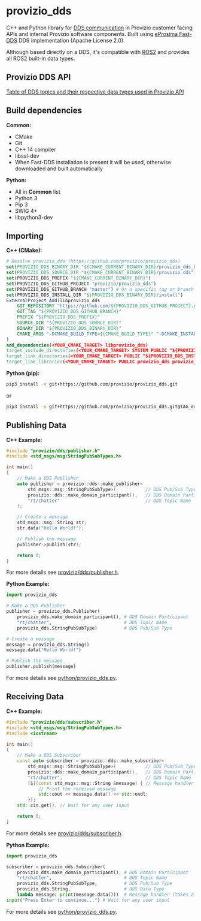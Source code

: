 # provizio_dds

C++ and Python library for [DDS communication](https://www.dds-foundation.org/what-is-dds-3/) in Provizio customer
facing APIs and internal Provizio software components. Built using
[eProsima Fast-DDS](https://www.eprosima.com/index.php/products-all/eprosima-fast-dds) DDS implementation (Apache
License 2.0).

Although based directly on a DDS, it's compatible with [ROS2](https://docs.ros.org/en/rolling/) and provides all ROS2
built-in data types.

## Provizio DDS API

[Table of DDS topics and their respective data types used in Provizio API](https://github.com/provizio/provizio_dds_idls/blob/master/TOPICS.md)

## Build dependencies

**Common:**

- CMake
- Git
- C++ 14 compiler
- libssl-dev
- When Fast-DDS installation is present it will be used, otherwise downloaded and built automatically

**Python:**

- All in **Common** list
- Python 3
- Pip 3
- SWIG 4+
- libpython3-dev

## Importing

**C++ (CMake):**

```CMake
# Resolve provizio_dds (https://github.com/provizio/provizio_dds)
set(PROVIZIO_DDS_BINARY_DIR "${CMAKE_CURRENT_BINARY_DIR}/provizio_dds_build")
set(PROVIZIO_DDS_SOURCE_DIR "${CMAKE_CURRENT_BINARY_DIR}/provizio_dds")
set(PROVIZIO_DDS_PREFIX "${CMAKE_CURRENT_BINARY_DIR}")
set(PROVIZIO_DDS_GITHUB_PROJECT "provizio/provizio_dds")
set(PROVIZIO_DDS_GITHUB_BRANCH "master") # Or a specific tag or branch you prefer
set(PROVIZIO_DDS_INSTALL_DIR "${PROVIZIO_DDS_BINARY_DIR}/install")
ExternalProject_Add(libprovizio_dds
    GIT_REPOSITORY "https://github.com/${PROVIZIO_DDS_GITHUB_PROJECT}.git"
    GIT_TAG "${PROVIZIO_DDS_GITHUB_BRANCH}"
    PREFIX "${PROVIZIO_DDS_PREFIX}"
    SOURCE_DIR "${PROVIZIO_DDS_SOURCE_DIR}"
    BINARY_DIR "${PROVIZIO_DDS_BINARY_DIR}"
    CMAKE_ARGS "-DCMAKE_BUILD_TYPE=${CMAKE_BUILD_TYPE}" "-DCMAKE_INSTALL_PREFIX=${PROVIZIO_DDS_INSTALL_DIR}" "-DENABLE_CHECK_FORMAT=OFF" "-DENABLE_TESTS=OFF"
)
add_dependencies(<YOUR_CMAKE_TARGET> libprovizio_dds)
target_include_directories(<YOUR_CMAKE_TARGET> SYSTEM PUBLIC "${PROVIZIO_DDS_INSTALL_DIR}/include")
target_link_directories(<YOUR_CMAKE_TARGET> PUBLIC "${PROVIZIO_DDS_INSTALL_DIR}/lib")
target_link_libraries(<YOUR_CMAKE_TARGET> PUBLIC provizio_dds provizio_dds_types fastrtps fastcdr)
```

**Python (pip):**

```Bash
pip3 install -v git+https://github.com/provizio/provizio_dds.git
```

or

```Bash
pip3 install -v git+https://github.com/provizio/provizio_dds.git@TAG_or_BRANCH
```

## Publishing Data

**C++ Example:**

```C++
#include "provizio/dds/publisher.h"
#include <std_msgs/msg/StringPubSubTypes.h>

int main()
{
    // Make a DDS Publisher
    auto publisher = provizio::dds::make_publisher<
        std_msgs::msg::StringPubSubType>(           // DDS Pub/Sub Type
        provizio::dds::make_domain_participant(),   // DDS Domain Participant
        "rt/chatter"                                // DDS Topic Name
    );

    // Create a message
    std_msgs::msg::String str;
    str.data("Hello World!");

    // Publish the message
    publisher->publish(str);

    return 0;
}
```

For more details see [provizio/dds/publisher.h](include/provizio/dds/publisher.h).

**Python Example:**

```Python
import provizio_dds

# Make a DDS Publisher
publisher = provizio_dds.Publisher(
    provizio_dds.make_domain_participant(), # DDS Domain Participant
    "rt/chatter",                           # DDS Topic Name
    provizio_dds.StringPubSubType)          # DDS Pub/Sub Type

# Create a message
message = provizio_dds.String()
message.data("Hello World!")

# Publish the message
publisher.publish(message)
```

For more details see [python/provizio_dds.py](python/provizio_dds.py).

## Receiving Data

**C++ Example:**

```C++
#include "provizio/dds/subscriber.h"
#include <std_msgs/msg/StringPubSubTypes.h>
#include <iostream>

int main()
{
    // Make a DDS Subscriber
    const auto subscriber = provizio::dds::make_subscriber<
        std_msgs::msg::StringPubSubType>(           // DDS Pub/Sub Type
        provizio::dds::make_domain_participant(),   // DDS Domain Participant
        "rt/chatter",                               // DDS Topic Name
        [&](const std_msgs::msg::String &message) { // Message handler (takes DDS Data Type as a const reference)
            // Print the received message
            std::cout << message.data() << std::endl;
        });
    std::cin.get(); // Wait for any user input

    return 0;
}
```

For more details see [provizio/dds/subscriber.h](include/provizio/dds/subscriber.h).

**Python Example:**

```Python
import provizio_dds

subscriber = provizio_dds.Subscriber(
    provizio_dds.make_domain_participant(), # DDS Domain Participant
    "rt/chatter",                           # DDS Topic Name
    provizio_dds.StringPubSubType,          # DDS Pub/Sub Type
    provizio_dds.String,                    # DDS Data Type
    lambda message: print(message.data()))  # Message handler (takes a DDS Data Type object), prints the received message
input("Press Enter to continue...") # Wait for any user input
```

For more details see [python/provizio_dds.py](python/provizio_dds.py).

